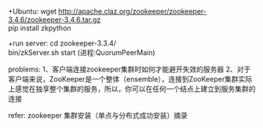 +Ubuntu:
wget http://apache.claz.org/zookeeper/zookeeper-3.4.6/zookeeper-3.4.6.tar.gz    
pip  install zkpython

+run server:
cd zookeeper-3.3.4/  
bin/zkServer.sh start    (进程:QuorumPeerMain)  

problems:
1、客户端连接zookeeper集群时如何才能避开失效的服务器
2、对于客户端来说，ZooKeeper是一个整体（ensemble），连接到ZooKeeper集群实际上感觉在独享整个集群的服务，所以，你可以在任何一个结点上建立到服务集群的连接

refer:
zookeeper 集群安装（单点与分布式成功安装）摘录
